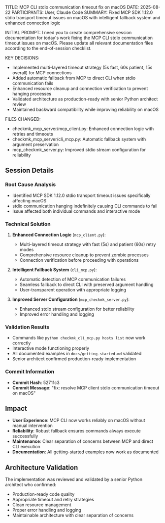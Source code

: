 TITLE: MCP CLI stdio communication timeout fix on macOS
DATE: 2025-08-22
PARTICIPANTS: User, Claude Code
SUMMARY: Fixed MCP SDK 1.12.0 stdio transport timeout issues on macOS with intelligent fallback system and enhanced connection logic

INITIAL PROMPT: I need you to create comprehensive session documentation for today's work fixing the MCP CLI stdio communication timeout issues on macOS. Please update all relevant documentation files according to the end-of-session checklist.

KEY DECISIONS:
- Implemented multi-layered timeout strategy (5s fast, 60s patient, 15s overall) for MCP connections
- Added automatic fallback from MCP to direct CLI when stdio communication fails
- Enhanced resource cleanup and connection verification to prevent hanging processes
- Validated architecture as production-ready with senior Python architect review
- Maintained backward compatibility while improving reliability on macOS

FILES CHANGED:
- checkmk_mcp_server/mcp_client.py: Enhanced connection logic with retries and timeouts
- checkmk_mcp_server/cli_mcp.py: Automatic fallback system with argument preservation
- mcp_checkmk_server.py: Improved stdio stream configuration for reliability

## Session Details

### Root Cause Analysis
- Identified MCP SDK 1.12.0 stdio transport timeout issues specifically affecting macOS
- stdio communication hanging indefinitely causing CLI commands to fail
- Issue affected both individual commands and interactive mode

### Technical Solution
1. **Enhanced Connection Logic** (`mcp_client.py`):
   - Multi-layered timeout strategy with fast (5s) and patient (60s) retry modes
   - Comprehensive resource cleanup to prevent zombie processes
   - Connection verification before proceeding with operations

2. **Intelligent Fallback System** (`cli_mcp.py`):
   - Automatic detection of MCP communication failures
   - Seamless fallback to direct CLI with preserved argument handling
   - User-transparent operation with appropriate logging

3. **Improved Server Configuration** (`mcp_checkmk_server.py`):
   - Enhanced stdio stream configuration for better reliability
   - Improved error handling and logging

### Validation Results
- Commands like `python checkmk_cli_mcp.py hosts list` now work correctly
- Interactive mode functioning properly
- All documented examples in `docs/getting-started.md` validated
- Senior architect confirmed production-ready implementation

### Commit Information
- **Commit Hash**: 52711c3
- **Commit Message**: "fix: resolve MCP client stdio communication timeout on macOS"

## Impact
- **User Experience**: MCP CLI now works reliably on macOS without manual intervention
- **Reliability**: Robust fallback ensures commands always execute successfully
- **Maintenance**: Clear separation of concerns between MCP and direct CLI execution
- **Documentation**: All getting-started examples now work as documented

## Architecture Validation
The implementation was reviewed and validated by a senior Python architect who confirmed:
- Production-ready code quality
- Appropriate timeout and retry strategies
- Clean resource management
- Proper error handling and logging
- Maintainable architecture with clear separation of concerns